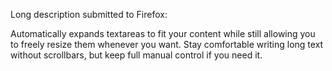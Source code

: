 Long description submitted to Firefox:

Automatically expands textareas to fit your content while still allowing you to freely resize them whenever you want. Stay comfortable writing long text without scrollbars, but keep full manual control if you need it.